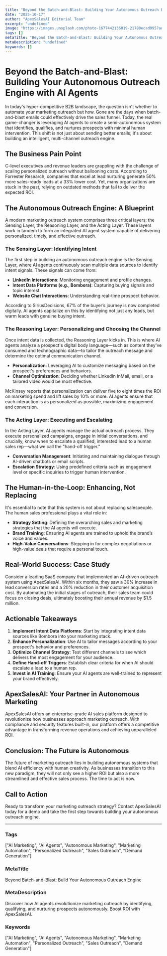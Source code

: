 ```yaml
---
title: "Beyond the Batch-and-Blast: Building Your Autonomous Outreach Engine with AI Agents"
date: "2025-10-17"
author: "ApexSalesAI Editorial Team"
excerpt: "undefined"
image: "https://images.unsplash.com/photo-1677442136019-21780ecad995?auto=format&fit=crop&w=800&q=80"
tags: []
metaTitle: "Beyond the Batch-and-Blast: Building Your Autonomous Outreach Engine with AI Agents"
metaDescription: "undefined"
keywords: []
---
```


# Beyond the Batch-and-Blast: Building Your Autonomous Outreach Engine with AI Agents

In today's hyper-competitive B2B landscape, the question isn't whether to automate your marketing outreach but how. Gone are the days when batch-and-blast emails could effectively drive the sales funnel. Today, the real game-changer is leveraging AI agents to create a semi-autonomous system that identifies, qualifies, and nurtures prospects with minimal human intervention. This shift is not just about sending better emails; it's about building an intelligent, multi-channel outreach engine. 

## The Business Pain Point

C-level executives and revenue leaders are grappling with the challenge of scaling personalized outreach without ballooning costs. According to Forrester Research, companies that excel at lead nurturing generate 50% more sales-ready leads at a 33% lower cost. Yet, many organizations are stuck in the past, relying on outdated methods that fail to deliver the expected ROI. 

## The Autonomous Outreach Engine: A Blueprint

A modern marketing outreach system comprises three critical layers: the Sensing Layer, the Reasoning Layer, and the Acting Layer. These layers work in tandem to form an integrated AI agent system capable of delivering personalized, timely, and effective outreach.

### The Sensing Layer: Identifying Intent

The first step in building an autonomous outreach engine is the Sensing Layer, where AI agents continuously scan multiple data sources to identify intent signals. These signals can come from:

- **LinkedIn Interactions**: Monitoring engagement and profile changes.
- **Intent Data Platforms (e.g., Bombora)**: Capturing buying signals and topic interest.
- **Website Chat Interactions**: Understanding real-time prospect behavior.

According to SiriusDecisions, 67% of the buyer’s journey is now completed digitally. AI agents capitalize on this by identifying not just any leads, but warm leads with genuine buying intent. 

### The Reasoning Layer: Personalizing and Choosing the Channel

Once intent data is collected, the Reasoning Layer kicks in. This is where AI agents analyze a prospect's digital body language—such as content they've consumed and technographic data—to tailor the outreach message and determine the optimal communication channel. 

- **Personalization**: Leveraging AI to customize messaging based on the prospect's preferences and behaviors.
- **Channel Optimization**: Deciding whether LinkedIn InMail, email, or a tailored video would be most effective.

McKinsey reports that personalization can deliver five to eight times the ROI on marketing spend and lift sales by 10% or more. AI agents ensure that each interaction is as personalized as possible, maximizing engagement and conversion.

### The Acting Layer: Executing and Escalating

In the Acting Layer, AI agents manage the actual outreach process. They execute personalized campaigns, engage in initial conversations, and crucially, know when to escalate a qualified, interested lead to a human sales rep—what we call the "hand-off trigger."

- **Conversation Management**: Initiating and maintaining dialogue through AI-driven chatbots or email scripts.
- **Escalation Strategy**: Using predefined criteria such as engagement level or specific inquiries to trigger human intervention.

## The Human-in-the-Loop: Enhancing, Not Replacing

It's essential to note that this system is not about replacing salespeople. The human sales professional plays a vital role in:

- **Strategy Setting**: Defining the overarching sales and marketing strategies that the AI agents will execute.
- **Brand Training**: Ensuring AI agents are trained to uphold the brand’s voice and values.
- **High-Value Conversations**: Stepping in for complex negotiations or high-value deals that require a personal touch.

## Real-World Success: Case Study

Consider a leading SaaS company that implemented an AI-driven outreach system using ApexSalesAI. Within six months, they saw a 30% increase in lead conversion rates and a 20% reduction in their customer acquisition cost. By automating the initial stages of outreach, their sales team could focus on closing deals, ultimately boosting their annual revenue by $1.5 million.

## Actionable Takeaways

1. **Implement Intent Data Platforms**: Start by integrating intent data sources like Bombora into your marketing stack.
2. **Enhance Personalization**: Use AI to tailor messages according to your prospect's behavior and preferences.
3. **Optimize Channel Strategy**: Test different channels to see which delivers the most engagement for your audience.
4. **Define Hand-off Triggers**: Establish clear criteria for when AI should escalate a lead to a human rep.
5. **Invest in AI Training**: Ensure your AI agents are well-trained to represent your brand effectively.

## ApexSalesAI: Your Partner in Autonomous Marketing

ApexSalesAI offers an enterprise-grade AI sales platform designed to revolutionize how businesses approach marketing outreach. With compliance and security features built-in, our platform offers a competitive advantage in transforming revenue operations and achieving unparalleled ROI.

## Conclusion: The Future is Autonomous

The future of marketing outreach lies in building autonomous systems that blend AI efficiency with human creativity. As businesses transition to this new paradigm, they will not only see a higher ROI but also a more streamlined and effective sales process. The time to act is now.

## Call to Action

Ready to transform your marketing outreach strategy? Contact ApexSalesAI today for a demo and take the first step towards building your autonomous outreach engine.

---

### Tags
["AI Marketing", "AI Agents", "Autonomous Marketing", "Marketing Automation", "Personalized Outreach", "Sales Outreach", "Demand Generation"]

### MetaTitle
Beyond Batch-and-Blast: Build Your Autonomous Outreach Engine

### MetaDescription
Discover how AI agents revolutionize marketing outreach by identifying, qualifying, and nurturing prospects autonomously. Boost ROI with ApexSalesAI.

### Keywords
["AI Marketing", "AI Agents", "Autonomous Marketing", "Marketing Automation", "Personalized Outreach", "Sales Outreach", "Demand Generation"]
